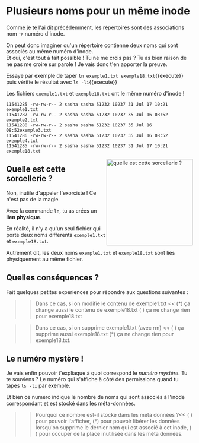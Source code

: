 # Plusieurs noms pour un même inode

Comme je te l'ai dit précédemment, les répertoires sont des associations nom -> numéro d'inode.

On peut donc imaginer qu'un répertoire contienne deux noms qui sont associés au même numéro d'inode.  
Et oui, c'est tout à fait possible ! Tu ne me crois pas ? Tu as bien raison de ne pas me croire sur parole !
Je vais donc t'en apporter la preuve.

Essaye par exemple de taper `ln exemple1.txt exemple18.txt`{{execute}} puis vérifie le résultat avec `ls -li`{{execute}} 


Les fichiers `exemple1.txt` et `exemple18.txt` ont le même numéro d'inode !

```
11541285 -rw-rw-r-- 2 sasha sasha 51232 10237 31 Jul 17 10:21 exemple1.txt
11541287 -rw-rw-r-- 2 sasha sasha 51232 10237 35 Jul 16 08:52 exemple2.txt
11541288 -rw-rw-r-- 2 sasha sasha 51232 10237 35 Jul 16 08:52exemple3.txt
11541286 -rw-rw-r-- 2 sasha sasha 51232 10237 35 Jul 16 08:52 exemple4.txt
11541285 -rw-rw-r-- 2 sasha sasha 51232 10237 31 Jul 17 10:21 exemple18.txt
```

<img src="./assets/wtf.png" alt="quelle est cette sorcellerie ?" width="233" style="float:right"/>

## Quelle est cette sorcellerie ?

Non, inutile d'appeler l'exorciste ! Ce n'est pas de la magie.

Avec la commande `ln`, tu as crées un **lien physique**.

En réalité, il n'y a qu'un seul fichier qui porte deux noms différents `exemple1.txt` et `exemple18.txt`.

Autrement dit, les deux noms `exemple1.txt` et `exemple18.txt` sont liés physiquement au même fichier.

## Quelles conséquences ?

Fait quelques petites expériences pour répondre aux questions suivantes :


>> Dans ce cas, si on modifie le contenu de exemple1.txt <<
(*) ça change aussi le contenu de exemple18.txt
( ) ça ne change rien pour exemple18.txt

>> Dans ce cas, si on supprime exemple1.txt (avec rm) <<
( ) ça supprime aussi exemple18.txt
(*) ça ne change rien pour exemple18.txt.

## Le numéro mystère !

Je vais enfin pouvoir t'expliaque à quoi correspond le *numéro mystère*. Tu te souviens ? Le numéro qui s'affiche à côté des permissions quand tu tapes `ls -li` par exemple.

Et bien ce numéro indique le nombre de noms qui sont associés à l'inode correspondant et est stocké dans les méta-données.

>> Pourquoi ce nombre est-il stocké dans les méta données ?<<
( ) pour pouvoir l'afficher,
(*) pour pouvoir libérer les données lorsqu'on supprime le dernier nom qui est associé à cet inode,
( ) pour occuper de la place inutilisée dans les méta données.





